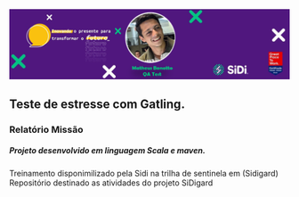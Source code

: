 <img src=".\img\header.png"/>

## Teste de estresse com Gatling.
### Relatório Missão
##### Projeto desenvolvido em linguagem Scala e maven.
Treinamento disponimilizado pela Sidi na trilha de sentinela em (Sidigard)
Repositório destinado as atividades do projeto SiDigard


